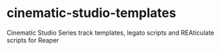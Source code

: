 # cinematic-studio-templates
Cinematic Studio Series track templates, legato scripts and REAticulate scripts for Reaper
